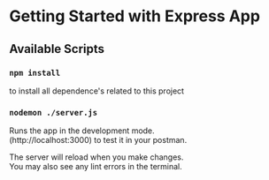 # Getting Started with Express App

## Available Scripts

### `npm install`

to install all dependence's related to this project

### `nodemon ./server.js`

Runs the app in the development mode.\
(http://localhost:3000) to test it in your postman.

The server will reload when you make changes.\
You may also see any lint errors in the terminal.

